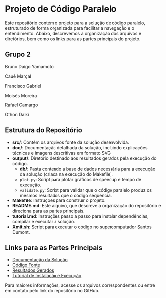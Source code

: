 # Projeto de Código Paralelo

Este repositório contém o projeto para a solução de código paralelo, estruturado de forma organizada para facilitar a navegação e o entendimento. Abaixo, descrevemos a organização dos arquivos e diretórios, bem como os links para as partes principais do projeto.

## Grupo 2

Bruno Daigo Yamamoto 

Cauê Marçal 

Francisco Gabriel

Moisés Moreira

Rafael Camargo

Othon Daiki

## Estrutura do Repositório

- **src/**: Contém os arquivos fonte da solução desenvolvida.
- **doc/**: Documentação detalhada da solução, incluindo explicações técnicas e imagens descritivas em formato SVG.
- **output/**: Diretório destinado aos resultados gerados pela execução do código.
  - **db/**: Pasta contendo a base de dados necessária para a execução da solução (criada na execução do Makefile).
  - `plot.py`: Script para plotar gráficos de speedup e tempo de execução.
  - `validate.py`: Script para validar que o código paralelo produz os mesmos resultados que o código sequencial.
- **Makefile**: Instruções para construir o projeto.
- **README.md**: Este arquivo, que descreve a organização do repositório e direciona para as partes principais.
- **tutorial.md**: Instruções passo a passo para instalar dependências, compilar e executar a solução.
- **Xmit.sh**: Script para executar o código no supercomputador Santos Dumont.

## Links para as Partes Principais

- [Documentação da Solução](./doc/)
- [Código Fonte](./src/)
- [Resultados Gerados](./output/)
- [Tutorial de Instalação e Execução](./tutorial.md)

Para maiores informações, acesse os arquivos correspondentes ou entre em contato pelo link do repositório no GitHub.
